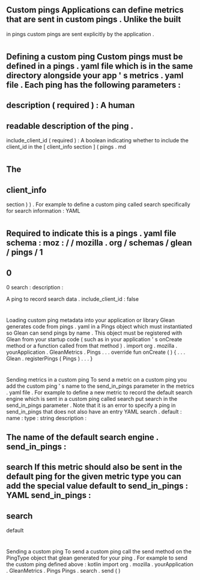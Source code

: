 #
Custom
pings
Applications
can
define
metrics
that
are
sent
in
custom
pings
.
Unlike
the
built
-
in
pings
custom
pings
are
sent
explicitly
by
the
application
.
#
#
Defining
a
custom
ping
Custom
pings
must
be
defined
in
a
pings
.
yaml
file
which
is
in
the
same
directory
alongside
your
app
'
s
metrics
.
yaml
file
.
Each
ping
has
the
following
parameters
:
-
description
(
required
)
:
A
human
-
readable
description
of
the
ping
.
-
include_client_id
(
required
)
:
A
boolean
indicating
whether
to
include
the
client_id
in
the
[
client_info
section
]
(
pings
.
md
#
The
-
client_info
-
section
)
)
.
For
example
to
define
a
custom
ping
called
search
specifically
for
search
information
:
YAML
#
Required
to
indicate
this
is
a
pings
.
yaml
file
schema
:
moz
:
/
/
mozilla
.
org
/
schemas
/
glean
/
pings
/
1
-
0
-
0
search
:
description
:
>
A
ping
to
record
search
data
.
include_client_id
:
false
#
#
Loading
custom
ping
metadata
into
your
application
or
library
Glean
generates
code
from
pings
.
yaml
in
a
Pings
object
which
must
instantiated
so
Glean
can
send
pings
by
name
.
This
object
must
be
registered
with
Glean
from
your
startup
code
(
such
as
in
your
application
'
s
onCreate
method
or
a
function
called
from
that
method
)
.
import
org
.
mozilla
.
yourApplication
.
GleanMetrics
.
Pings
.
.
.
override
fun
onCreate
(
)
{
.
.
.
Glean
.
registerPings
(
Pings
)
.
.
.
}
#
#
Sending
metrics
in
a
custom
ping
To
send
a
metric
on
a
custom
ping
you
add
the
custom
ping
'
s
name
to
the
send_in_pings
parameter
in
the
metrics
.
yaml
file
.
For
example
to
define
a
new
metric
to
record
the
default
search
engine
which
is
sent
in
a
custom
ping
called
search
put
search
in
the
send_in_pings
parameter
.
Note
that
it
is
an
error
to
specify
a
ping
in
send_in_pings
that
does
not
also
have
an
entry
YAML
search
.
default
:
name
:
type
:
string
description
:
>
The
name
of
the
default
search
engine
.
send_in_pings
:
-
search
If
this
metric
should
also
be
sent
in
the
default
ping
for
the
given
metric
type
you
can
add
the
special
value
default
to
send_in_pings
:
YAML
send_in_pings
:
-
search
-
default
#
#
Sending
a
custom
ping
To
send
a
custom
ping
call
the
send
method
on
the
PingType
object
that
glean
generated
for
your
ping
.
For
example
to
send
the
custom
ping
defined
above
:
kotlin
import
org
.
mozilla
.
yourApplication
.
GleanMetrics
.
Pings
Pings
.
search
.
send
(
)
